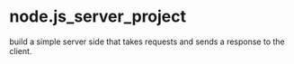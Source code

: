 # node.js_server_project
build a simple server side that takes requests and sends a response to the client.
